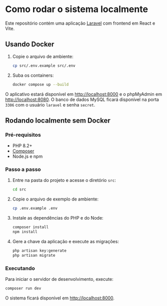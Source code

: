 # Como rodar o sistema localmente

Este repositório contém uma aplicação [Laravel](https://laravel.com) com frontend em React e Vite.

## Usando Docker
1. Copie o arquivo de ambiente:
   ```bash
   cp src/.env.example src/.env
   ```
2. Suba os containers:
   ```bash
   docker compose up --build
   ```

O aplicativo estará disponível em [http://localhost:8000](http://localhost:8000) e o phpMyAdmin em [http://localhost:8080](http://localhost:8080). O banco de dados MySQL ficará disponível na porta `3306` com o usuário `laravel` e senha `secret`.

## Rodando localmente sem Docker

### Pré-requisitos
- PHP 8.2+
- [Composer](https://getcomposer.org/)
- Node.js e npm

### Passo a passo
1. Entre na pasta do projeto e acesse o diretório `src`:
   ```bash
   cd src
   ```
2. Copie o arquivo de exemplo de ambiente:
   ```bash
   cp .env.example .env
   ```
3. Instale as dependências do PHP e do Node:
   ```bash
   composer install
   npm install
   ```
4. Gere a chave da aplicação e execute as migrações:
   ```bash
   php artisan key:generate
   php artisan migrate
   ```

### Executando
Para iniciar o servidor de desenvolvimento, execute:
```bash
composer run dev
```

O sistema ficará disponível em [http://localhost:8000](http://localhost:8000).
